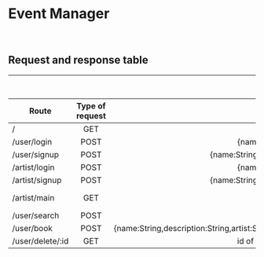 # Event Manager

<br />

## Request and response table

___

<br />


|  Route    |  Type of request  |       Data              |  Response  |
| --------- |:-----------------:|:-----------------------:|:----------:|
| /| GET | - | Welcome message |
| /user/login | POST | {name:String,passwd:String} | {token:String,name:String}|
| /user/signup | POST | {name:String,passwd:String,confirm:String} | {token:String,name:String}|
| /artist/login | POST | {name:String,passwd:String} | {token:String,name:String}|
| /artist/signup | POST | {name:String,passwd:String,confirm:String} | {token:String,name:String}|
| /artist/main | GET | - | {bookings:{user:String,description:String,date:String,time:String,address:String}} | 
| /user/search | POST | {name:String} | {name:String,passwd:String,type:String} | 
| /user/book | POST | {name:String,description:String,artist:String,id:String,date:dd/mm/yy,time:String,address:String} | {message:"Event has been booked"}|
| /user/delete/:id | GET |  id of artist as GET parameter | {message:"Event booking is cancelled"} |